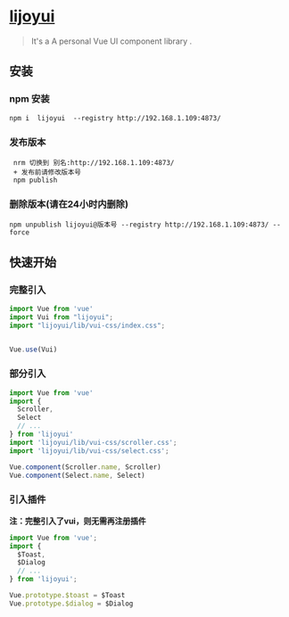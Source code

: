 # [lijoyui](http://192.168.1.109:4873/)



> It's a A personal Vue UI component library .

## 安装

### npm 安装

```shell
npm i  lijoyui  --registry http://192.168.1.109:4873/
```
### 发布版本

```shell
 nrm 切换到 别名:http://192.168.1.109:4873/
 + 发布前请修改版本号
 npm publish
```
### 删除版本(请在24小时内删除)

```shell
npm unpublish lijoyui@版本号 --registry http://192.168.1.109:4873/ --force
```

## 快速开始

### 完整引入

```javascript
import Vue from 'vue'
import Vui from "lijoyui";
import "lijoyui/lib/vui-css/index.css";


Vue.use(Vui)
```

### 部分引入

```javascript
import Vue from 'vue'
import {
  Scroller,
  Select
  // ...
} from 'lijoyui'
import 'lijoyui/lib/vui-css/scroller.css';
import 'lijoyui/lib/vui-css/select.css';

Vue.component(Scroller.name, Scroller)
Vue.component(Select.name, Select)
```

### 引入插件

**注：完整引入了vui，则无需再注册插件**

```javascript
import Vue from 'vue';
import { 
  $Toast, 
  $Dialog 
  // ...
} from 'lijoyui';

Vue.prototype.$toast = $Toast
Vue.prototype.$dialog = $Dialog
```
 



